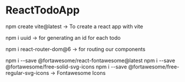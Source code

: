 # ReactTodoApp

npm create vite@latest
-> To create a react app with vite

npm i uuid 
-> for generating an id for each todo

npm i react-router-dom@6
-> for routing our components


npm i --save @fortawesome/react-fontawesome@latest
npm i --save @fortawesome/free-solid-svg-icons
npm i --save @fortawesome/free-regular-svg-icons
-> Fontawesome Icons 
